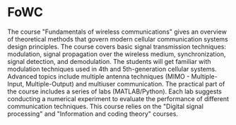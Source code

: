 # FoWC
The course "Fundamentals of wireless communications" gives an overview of theoretical methods that govern modern cellular communication systems design principles. The course covers basic signal transmission techniques: modulation, signal propagation over the wireless medium, synchronization, signal detection, and demodulation. The students will get familiar with modulation techniques used in 4th and 5th-generation cellular systems. Advanced topics include multiple antenna techniques (MIMO - Multiple-Input, Multiple-Output) and multiuser communication. The practical part of the course includes a series of labs (MATLAB/Python). Each lab suggests conducting a numerical experiment to evaluate the performance of different communication techniques. This course relies on the "Digital signal processing" and "Information and coding theory" courses.
